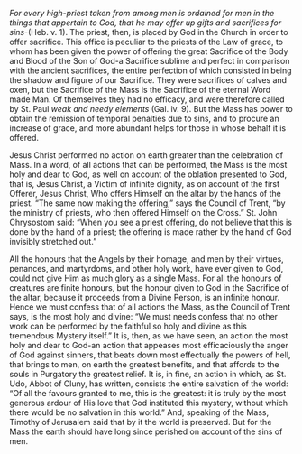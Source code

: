 
_For every high-priest taken from among men is ordained for men in the things that appertain to God, that he may offer up gifts and sacrifices for sins_-(Heb. v. 1). The priest, then, is placed by God in the Church in order to offer sacrifice. This office is peculiar to the priests of the Law of grace, to whom has been given the power of offering the great Sacrifice of the Body and Blood of the Son of God-a Sacrifice sublime and perfect in comparison with the ancient sacrifices, the entire perfection of which consisted in being the shadow and figure of our Sacrifice. They were sacrifices of calves and oxen, but the Sacrifice of the Mass is the Sacrifice of the eternal Word made Man. Of themselves they had no efficacy, and were therefore called by St. Paul _weak and needy elements_ (Gal. iv. 9). But the Mass has power to obtain the remission of temporal penalties due to sins, and to procure an increase of grace, and more abundant helps for those in whose behalf it is offered.

Jesus Christ performed no action on earth greater than the celebration of Mass. In a word, of all actions that can be performed, the Mass is the most holy and dear to God, as well on account of the oblation presented to God, that is, Jesus Christ, a Victim of infinite dignity, as on account of the first Offerer, Jesus Christ, Who offers Himself on the altar by the hands of the priest. “The same now making the offering,” says the Council of Trent, “by the ministry of priests, who then offered Himself on the Cross.” St. John Chrysostom said: “When you see a priest offering, do not believe that this is done by the hand of a priest; the offering is made rather by the hand of God invisibly stretched out.”

All the honours that the Angels by their homage, and men by their virtues, penances, and martyrdoms, and other holy work, have ever given to God, could not give Him as much glory as a single Mass. For all the honours of creatures are finite honours, but the honour given to God in the Sacrifice of the altar, because it proceeds from a Divine Person, is an infinite honour. Hence we must confess that of all actions the Mass, as the Council of Trent says, is the most holy and divine: “We must needs confess that no other work can be performed by the faithful so holy and divine as this tremendous Mystery itself.” It is, then, as we have seen, an action the most holy and dear to God-an action that appeases most efficaciously the anger of God against sinners, that beats down most effectually the powers of hell, that brings to men, on earth the greatest benefits, and that affords to the souls in Purgatory the greatest relief. It is, in fine, an action in which, as St. Udo, Abbot of Cluny, has written, consists the entire salvation of the world: “Of all the favours granted to me, this is the greatest: it is truly by the most generous ardour of His love that God instituted this mystery, without which there would be no salvation in this world.” And, speaking of the Mass, Timothy of Jerusalem said that by it the world is preserved. But for the Mass the earth should have long since perished on account of the sins of men.

